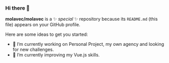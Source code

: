 ### Hi there 👋

**molavec/molavec** is a ✨ _special_ ✨ repository because its `README.md` (this file) appears on your GitHub profile.

Here are some ideas to get you started:

- 🔭 I’m currently working on Personal Project, my own agency and looking for new challenges.
- 🌱 I’m currently improving my Vue.js skills.

